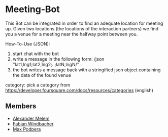 # Meeting-Bot
This Bot can be integrated in order to find an adequate location for meeting up. Given two locations (the locations of the interaction partners) we find you a venue for a meeting near the halfway point between you. 

How-To-Use (JSON):
1. start chat with the bot
2. write a message in the following form: /json "lat1,lng1;lat2,lng2;..;latN,lngN/<category>"
3. the bot writes a message back with a stringified json object containing the data of the found venue

category: pick a category from https://developer.foursquare.com/docs/resources/categories (english)
## Members
* [Alexander Melem](https://github.com/melemalex)
* [Fabian Windbacher](https://github.com/fabianwindbacher)
* [Max Podpera](https://github.com/MaxPodpera)